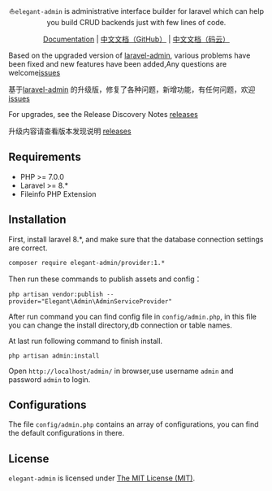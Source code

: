 <p align="center">⛵<code>elegant-admin</code> is administrative interface builder for laravel which can help you build CRUD backends just with few lines of code.</p>

<p align="center">
<a href="https://elegant-admin.github.io/docs-en">Documentation</a> |
<a href="https://elegant-admin.github.io/docs-cn">中文文档（GitHub）</a> |
<a href="https://elegant-admin.gitee.io/docs-cn">中文文档（码云）</a>
</p>

Based on the upgraded version of [laravel-admin](https://github.com/z-song/laravel-admin), various problems have been fixed and new features have been added,Any questions are welcome[issues](https://github.com/elegant-admin/provider/issues)

基于[laravel-admin](https://github.com/z-song/laravel-admin) 的升级版，修复了各种问题，新增功能，有任何问题，欢迎[issues](https://github.com/elegant-admin/provider/issues)

For upgrades, see the Release Discovery Notes [releases](https://github.com/elegant-admin/provider/releases)

升级内容请查看版本发现说明 [releases](https://github.com/elegant-admin/provider/releases)

## Requirements

 - PHP >= 7.0.0
 - Laravel >= 8.*
 - Fileinfo PHP Extension

## Installation

First, install laravel 8.*, and make sure that the database connection settings are correct.

```shell
composer require elegant-admin/provider:1.*
```

Then run these commands to publish assets and config：

```shell
php artisan vendor:publish --provider="Elegant\Admin\AdminServiceProvider"
```
After run command you can find config file in `config/admin.php`, in this file you can change the install directory,db connection or table names.

At last run following command to finish install.

```shell
php artisan admin:install
```

Open `http://localhost/admin/` in browser,use username `admin` and password `admin` to login.

## Configurations

The file `config/admin.php` contains an array of configurations, you can find the default configurations in there.

## License

`elegant-admin` is licensed under [The MIT License (MIT)](LICENSE).

